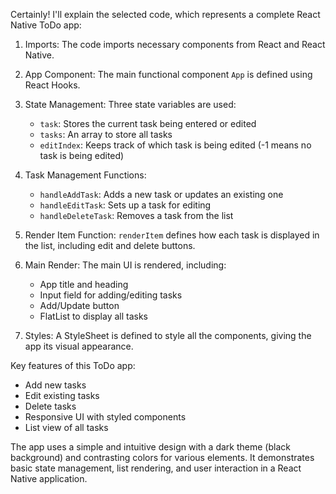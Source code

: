 Certainly! I'll explain the selected code, which represents a complete React Native ToDo app:

1. Imports:
   The code imports necessary components from React and React Native.

2. App Component:
   The main functional component `App` is defined using React Hooks.

3. State Management:
   Three state variables are used:
   - `task`: Stores the current task being entered or edited
   - `tasks`: An array to store all tasks
   - `editIndex`: Keeps track of which task is being edited (-1 means no task is being edited)

4. Task Management Functions:
   - `handleAddTask`: Adds a new task or updates an existing one
   - `handleEditTask`: Sets up a task for editing
   - `handleDeleteTask`: Removes a task from the list

5. Render Item Function:
   `renderItem` defines how each task is displayed in the list, including edit and delete buttons.

6. Main Render:
   The main UI is rendered, including:
   - App title and heading
   - Input field for adding/editing tasks
   - Add/Update button
   - FlatList to display all tasks

7. Styles:
   A StyleSheet is defined to style all the components, giving the app its visual appearance.

Key features of this ToDo app:
- Add new tasks
- Edit existing tasks
- Delete tasks
- Responsive UI with styled components
- List view of all tasks

The app uses a simple and intuitive design with a dark theme (black background) and contrasting colors for various elements. It demonstrates basic state management, list rendering, and user interaction in a React Native application.
